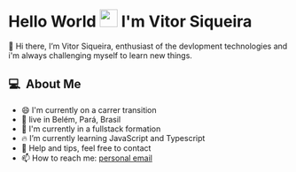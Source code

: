 <h1>Hello World <img src="https://raw.githubusercontent.com/kaueMarques/kaueMarques/master/hi.gif" alt"hi gif" width="32px" /> I'm Vitor Siqueira</h1>

👋 Hi there, I’m Vitor Siqueira, enthusiast of the devlopment technologies and i'm always challenging myself to learn new things.

## 💻 &nbsp;About Me

- 😄 I'm currently on a carrer transition
- 📌 live in Belém, Pará, Brasil
- 🚀 I'm currently in a fullstack formation
- 🔥 I’m currently learning JavaScript and Typescript
- 💬 Help and tips, feel free to contact
- 📫 How to reach me: [personal email](mailto:thevmesquita@gmail.com)

<!---
vmsiqueira/vmsiqueira is a ✨ special ✨ repository because its `README.md` (this file) appears on your GitHub profile.
You can click the Preview link to take a look at your changes.
--->
